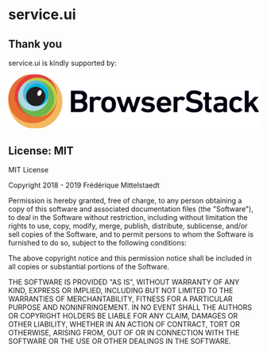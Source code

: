 # service.ui

## Thank you

service.ui is kindly supported by:

<a href="https://www.browserstack.com" title="BrowserStack">
  <picture>
    <source srcset="./media/browserstack/Browserstack-logo.svg" type="image/svg+xml">
    <img src="./media/browserstack/Browserstack-logo@2x.png" alt="Browserstack">
  </picture>
</a>

## License: MIT

MIT License

Copyright 2018 - 2019 Frédérique Mittelstaedt

Permission is hereby granted, free of charge, to any person obtaining a copy of
this software and associated documentation files (the "Software"), to deal in
the Software without restriction, including without limitation the rights to
use, copy, modify, merge, publish, distribute, sublicense, and/or sell copies of
the Software, and to permit persons to whom the Software is furnished to do so,
subject to the following conditions:

The above copyright notice and this permission notice shall be included in all
copies or substantial portions of the Software.

THE SOFTWARE IS PROVIDED "AS IS", WITHOUT WARRANTY OF ANY KIND, EXPRESS OR
IMPLIED, INCLUDING BUT NOT LIMITED TO THE WARRANTIES OF MERCHANTABILITY, FITNESS
FOR A PARTICULAR PURPOSE AND NONINFRINGEMENT. IN NO EVENT SHALL THE AUTHORS OR
COPYRIGHT HOLDERS BE LIABLE FOR ANY CLAIM, DAMAGES OR OTHER LIABILITY, WHETHER
IN AN ACTION OF CONTRACT, TORT OR OTHERWISE, ARISING FROM, OUT OF OR IN
CONNECTION WITH THE SOFTWARE OR THE USE OR OTHER DEALINGS IN THE SOFTWARE.
